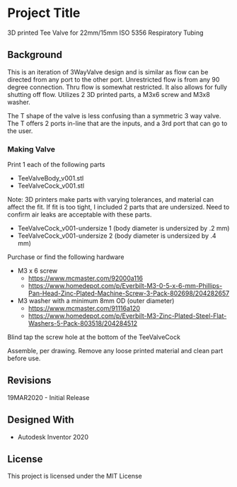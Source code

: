 # Project Title

3D printed Tee Valve for 22mm/15mm ISO 5356 Respiratory Tubing

## Background

This is an iteration of 3WayValve design and is similar as flow can be directed from any port to the other port. Unrestricted flow is from any 90 degree connection. Thru flow is somewhat restricted. It also allows for fully shutting off flow. Utilizes 2 3D printed parts, a M3x6 screw and M3x8 washer.

The T shape of the valve is less confusing than a symmetric 3 way valve. The T offers 2 ports in-line that are the inputs, and a 3rd port that can go to the user.

### Making Valve

Print 1 each of the following parts

* TeeValveBody_v001.stl
* TeeValveCock_v001.stl

Note: 3D printers make parts with varying tolerances, and material can affect the fit.  If fit is too tight, I included 2 parts that are undersized. Need to confirm air leaks are acceptable with these parts. 
* TeeValveCock_v001-undersize 1 (body diameter is undersized by .2 mm)
* TeeValveCock_v001-undersize 2 (body diameter is undersized by .4 mm)

Purchase or find the following hardware

* M3 x 6 screw
     * https://www.mcmaster.com/92000a116
     * https://www.homedepot.com/p/Everbilt-M3-0-5-x-6-mm-Phillips-Pan-Head-Zinc-Plated-Machine-Screw-3-Pack-802698/204282657
* M3 washer with a minimum 8mm OD (outer diameter) 
     * https://www.mcmaster.com/91116a120
     * https://www.homedepot.com/p/Everbilt-M3-Zinc-Plated-Steel-Flat-Washers-5-Pack-803518/204284512

Blind tap the screw hole at the bottom of the TeeValveCock

Assemble, per drawing. Remove any loose printed material and clean part before use.

## Revisions
19MAR2020 - Initial Release

## Designed With

* Autodesk Inventor 2020

## License

This project is licensed under the MIT License
